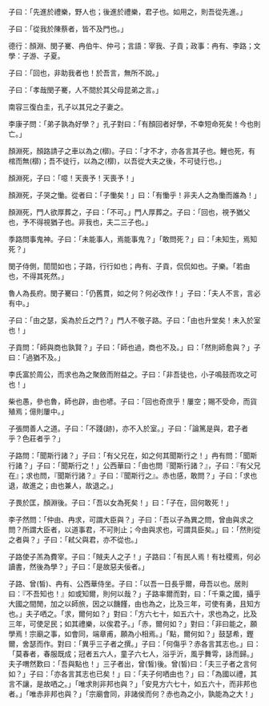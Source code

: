 子曰：「先進於禮樂，野人也；後進於禮樂，君子也。如用之，則吾從先進。」

子曰：「從我於陳蔡者，皆不及門也。」

德行：顏淵、閔子騫、冉伯牛、仲弓；言語：宰我、子貢；政事：冉有、李路；文學：子游、子夏。

子曰：「回也，非助我者也！於吾言，無所不說。」

子曰：「孝哉閔子騫，人不間於其父母昆弟之言。」

南容三復白圭，孔子以其兄之子妻之。

李康子問：「弟子孰為好學？」孔子對曰：「有顏回者好學，不幸短命死矣！今也則亡。」

顏淵死，顏路請子之車以為之(槨)。子曰：「才不才，亦各言其子也。鯉也死，有棺而無(槨)；吾不徒行，以為之(槨)，以吾從大夫之後，不可徒行也。」

顏淵死，子曰：「噫！天喪予！天喪予！」

顏淵死，子哭之慟。從者曰：「子慟矣！」曰：「有慟乎！非夫人之為慟而誰為！」

顏淵死，門人欲厚葬之，子曰：「不可。」門人厚葬之。子曰：「回也，視予猶父也，予不得視猶子也。非我也，夫二三子也。」

季路問事鬼神。子曰：「未能事人，焉能事鬼？」「敢問死？」曰：「未知生，焉知死？」

閔子侍側，誾誾如也；子路，行行如也；冉有、子貢，侃侃如也。子樂。「若由也，不得其死然。」

魯人為長府。閔子騫曰：「仍舊貫，如之何？何必改作！」子曰：「夫人不言，言必有中。」

子曰：「由之瑟，奚為於丘之門？」門人不敬子路。子曰：「由也升堂矣！未入於室也！」

子貢問：「師與商也孰賢？」子曰：「師也過，商也不及。」曰：「然則師愈與？」子曰：「過猶不及。」

李氏富於周公，而求也為之聚斂而附益之。子曰：「非吾徒也，小子鳴鼓而攻之可也！」

柴也愚，參也魯，師也辟，由也喭。子曰：「回也奇庶乎！屢空；賜不受命，而貨殖焉；億則屢中。」

子張問善人之道。子曰：「不踐(跡)，亦不入於室。」子曰：「論篤是與，君子者乎？色莊者乎？」

子路問：「聞斯行諸？」子曰：「有父兄在，如之何其聞斯行之！」冉有問：「聞斯行諸？」子曰：「聞斯行之！」公西華曰：「由也問『聞斯行諸？』，子曰：『有父兄在』；求也問，『聞斯行諸？』子曰：『聞斯行之』。赤也感，敢問？」子曰：「求也退，故進之；由也兼人，故退之。」

子畏於匡，顏淵後。子曰：「吾以女為死矣！」曰：「子在，回何敢死！」

李子然問：「仲由、冉求，可謂大臣與？」子曰：「吾以子為異之問，曾由與求之問？所謂大臣者，以道事君，不可則止；今由與求也，可謂具臣矣。」曰：「然則從之者與？」子曰：「弒父與君，亦不從也。」

子路使子羔為費宰。子曰：「賊夫人之子！」子路曰：「有民人焉！有社稷焉，何必讀書，然後為學？」子曰：「是故惡夫佞者。」

子路、曾(皙)、冉有、公西華侍坐。子曰：「以吾一日長乎爾，毋吾以也。居則曰：『不吾知也！』如或知爾，則何以哉？」子路率爾而對，曰：「千乘之國，攝乎大國之間閒，加之以師旅，因之以饑饉，由也為之，比及三年，可使有勇，且知方也。」夫子哂之。「求，爾何如？」對曰：「方六七十，如五六十，求也為之，比及三年，可使足民；如其禮樂，以俟君子。」「赤，爾何如？」對曰：「非曰能之，願學焉！宗廟之事，如會同，端章甫，願為小相焉。」「點，爾何如？」鼓瑟希，鏗爾，舍瑟而作。對曰：「異乎三子者之撰。」子曰：「何傷乎？赤各言其志也。」曰：「莫春者，春服既成；冠者五六人，童子六七人，浴乎沂，風乎舞雩，詠而歸。」夫子喟然歎曰：「吾與點也！」三子者出，曾(皙)後。曾(皙)曰：「夫三子者之言何如？」子曰：「亦各言其志也已矣！」曰：「夫子何哂由也？」曰：「為國以禮，其言不讓，是故哂之。」「唯求則非邦也與？」「安見方六七十，如五六十，而非邦也者。」「唯赤非邦也與？」「宗廟會同，非諸侯而何？赤也為之小，孰能為之大！」
